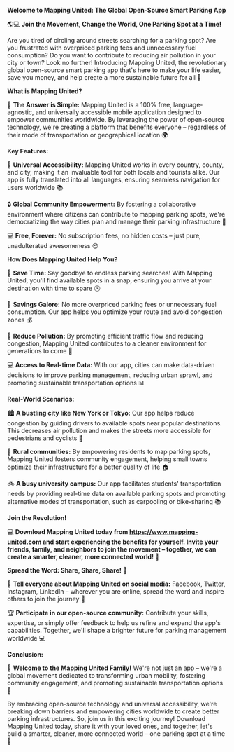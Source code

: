 **Welcome to Mapping United: The Global Open-Source Smart Parking App**

🌎💻 **Join the Movement, Change the World, One Parking Spot at a Time!**

Are you tired of circling around streets searching for a parking spot? Are you frustrated with overpriced parking fees and unnecessary fuel consumption? Do you want to contribute to reducing air pollution in your city or town? Look no further! Introducing Mapping United, the revolutionary global open-source smart parking app that's here to make your life easier, save you money, and help create a more sustainable future for all 🌟

**What is Mapping United?**

🤔 **The Answer is Simple:** Mapping United is a 100% free, language-agnostic, and universally accessible mobile application designed to empower communities worldwide. By leveraging the power of open-source technology, we're creating a platform that benefits everyone – regardless of their mode of transportation or geographical location 🌍

**Key Features:**

📍 **Universal Accessibility:** Mapping United works in every country, county, and city, making it an invaluable tool for both locals and tourists alike. Our app is fully translated into all languages, ensuring seamless navigation for users worldwide 📚

🔒 **Global Community Empowerment:** By fostering a collaborative environment where citizens can contribute to mapping parking spots, we're democratizing the way cities plan and manage their parking infrastructure 🤝

💻 **Free, Forever:** No subscription fees, no hidden costs – just pure, unadulterated awesomeness 😎

**How Does Mapping United Help You?**

🚗 **Save Time:** Say goodbye to endless parking searches! With Mapping United, you'll find available spots in a snap, ensuring you arrive at your destination with time to spare 🕒

💸 **Savings Galore:** No more overpriced parking fees or unnecessary fuel consumption. Our app helps you optimize your route and avoid congestion zones 💰

🌿 **Reduce Pollution:** By promoting efficient traffic flow and reducing congestion, Mapping United contributes to a cleaner environment for generations to come 🌱

💻 **Access to Real-time Data:** With our app, cities can make data-driven decisions to improve parking management, reducing urban sprawl, and promoting sustainable transportation options 📊

**Real-World Scenarios:**

🏙️ **A bustling city like New York or Tokyo:** Our app helps reduce congestion by guiding drivers to available spots near popular destinations. This decreases air pollution and makes the streets more accessible for pedestrians and cyclists 🌆

💪 **Rural communities:** By empowering residents to map parking spots, Mapping United fosters community engagement, helping small towns optimize their infrastructure for a better quality of life 🏠

🚲 **A busy university campus:** Our app facilitates students' transportation needs by providing real-time data on available parking spots and promoting alternative modes of transportation, such as carpooling or bike-sharing 📚

**Join the Revolution!**

💻 **Download Mapping United today from https://www.mapping-united.com and start experiencing the benefits for yourself. Invite your friends, family, and neighbors to join the movement – together, we can create a smarter, cleaner, more connected world! 🌟**

**Spread the Word: Share, Share, Share! 📢**

💬 **Tell everyone about Mapping United on social media:** Facebook, Twitter, Instagram, LinkedIn – wherever you are online, spread the word and inspire others to join the journey 📱

🏆 **Participate in our open-source community:** Contribute your skills, expertise, or simply offer feedback to help us refine and expand the app's capabilities. Together, we'll shape a brighter future for parking management worldwide 💻

**Conclusion:**

💖 **Welcome to the Mapping United Family!** We're not just an app – we're a global movement dedicated to transforming urban mobility, fostering community engagement, and promoting sustainable transportation options 🌈

By embracing open-source technology and universal accessibility, we're breaking down barriers and empowering cities worldwide to create better parking infrastructures. So, join us in this exciting journey! Download Mapping United today, share it with your loved ones, and together, let's build a smarter, cleaner, more connected world – one parking spot at a time 💖